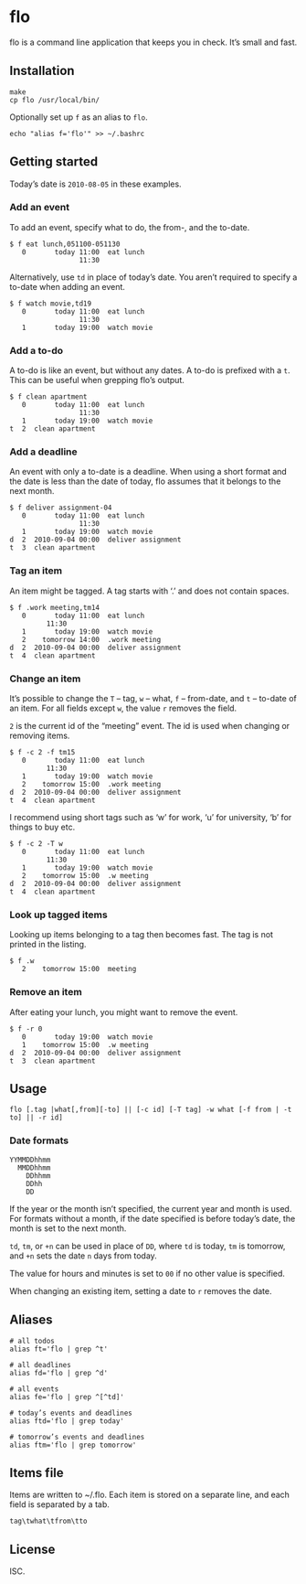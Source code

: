 # flo

flo is a command line application that keeps you in check. It’s small and fast.

## Installation

    make
    cp flo /usr/local/bin/

Optionally set up `f` as an alias to `flo`.

    echo "alias f='flo'" >> ~/.bashrc

## Getting started

Today’s date is `2010-08-05` in these examples.

### Add an event

To add an event, specify what to do, the from-, and the to-date.

    $ f eat lunch,051100-051130
       0       today 11:00  eat lunch
                     11:30

Alternatively, use `td` in place of today’s date. You aren’t required to specify
a to-date when adding an event.

    $ f watch movie,td19
       0       today 11:00  eat lunch
                     11:30
       1       today 19:00  watch movie

### Add a to-do

A to-do is like an event, but without any dates. A to-do is prefixed with a `t`.
This can be useful when grepping flo’s output.

    $ f clean apartment
       0       today 11:00  eat lunch
                     11:30
       1       today 19:00  watch movie
    t  2  clean apartment

### Add a deadline

An event with only a to-date is a deadline. When using a short format and the
date is less than the date of today, flo assumes that it belongs to the next
month.

    $ f deliver assignment-04
       0       today 11:00  eat lunch
                     11:30
       1       today 19:00  watch movie
    d  2  2010-09-04 00:00  deliver assignment
    t  3  clean apartment

### Tag an item

An item might be tagged. A tag starts with ‘.’ and does not contain spaces.

    $ f .work meeting,tm14
       0       today 11:00  eat lunch
		     11:30
       1       today 19:00  watch movie
       2    tomorrow 14:00  .work meeting
    d  2  2010-09-04 00:00  deliver assignment
    t  4  clean apartment

### Change an item

It’s possible to change the `T` – tag, `w` – what, `f` – from-date, and `t` –
to-date of an item. For all fields except `w`, the value  `r` removes the
field.

`2` is the current id of the “meeting” event. The id is used when changing or
removing items.

    $ f -c 2 -f tm15
       0       today 11:00  eat lunch
		     11:30
       1       today 19:00  watch movie
       2    tomorrow 15:00  .work meeting
    d  2  2010-09-04 00:00  deliver assignment
    t  4  clean apartment

I recommend using short tags such as ‘w’ for work, ‘u’ for university,
‘b’ for things to buy etc.

    $ f -c 2 -T w
       0       today 11:00  eat lunch
		     11:30
       1       today 19:00  watch movie
       2    tomorrow 15:00  .w meeting
    d  2  2010-09-04 00:00  deliver assignment
    t  4  clean apartment

### Look up tagged items

Looking up items belonging to a tag then becomes fast. The tag is not printed
in the listing.

    $ f .w
       2    tomorrow 15:00  meeting

### Remove an item

After eating your lunch, you might want to remove the event.

    $ f -r 0
       0       today 19:00  watch movie
       1    tomorrow 15:00  .w meeting
    d  2  2010-09-04 00:00  deliver assignment
    t  3  clean apartment

## Usage

    flo [.tag |what[,from][-to] || [-c id] [-T tag] -w what [-f from | -t to] || -r id]

### Date formats

    YYMMDDhhmm
      MMDDhhmm
        DDhhmm
        DDhh
        DD

If the year or the month isn’t specified, the current year and month is used.
For formats without a month, if the date specified is before today’s date, the
month is set to the next month.

`td`, `tm`, or `+n` can be used in place of `DD`, where `td` is today, `tm` is
tomorrow, and `+n` sets the date `n` days from today.

The value for hours and minutes is set to `00` if no other value is specified.

When changing an existing item, setting a date to `r` removes the date.

## Aliases

    # all todos
    alias ft='flo | grep ^t' 

    # all deadlines
    alias fd='flo | grep ^d' 

    # all events
    alias fe='flo | grep ^[^td]' 

    # today’s events and deadlines
    alias ftd='flo | grep today' 

    # tomorrow’s events and deadlines
    alias ftm='flo | grep tomorrow' 

## Items file

Items are written to ~/.flo. Each item is stored on a separate line, and each
field is separated by a tab.

    tag\twhat\tfrom\tto

## License

ISC.
